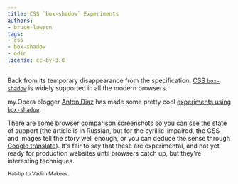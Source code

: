 ```yaml
---
title: CSS `box-shadow` Experiments
authors:
- bruce-lawson
tags:
- css
- box-shadow
- odin
license: cc-by-3.0
---
```


Back from its temporary disappearance from the specification, <a href="temporarily disappeared from the specification">CSS <code>box-shadow</code></a> is widely supported in all the modern browsers.

my.Opera blogger <a href="http://my.opera.com/AntonDiaz/blog/">Anton Diaz</a> has made some pretty cool <a href="{{ page.id }}/box-shadow-tricks.html" target="_blank"> experiments using <code>box-shadow</code></a>.

There are some <a href="http://habrahabr.ru/blogs/css/103170/" target="_blank">browser comparison screenshots</a> so you can see the state of support (the article is in Russian, but for the cyrillic-impaired, the CSS and images tell the story well enough, or you can deduce the sense through <a href="http://bit.ly/aK97Md ">Google translate</a>). It&#39;s fair to say that these are experimental, and not yet ready for production websites until browsers catch up, but they&#39;re interesting techniques.

<small>Hat-tip to Vadim Makeev.</small>
